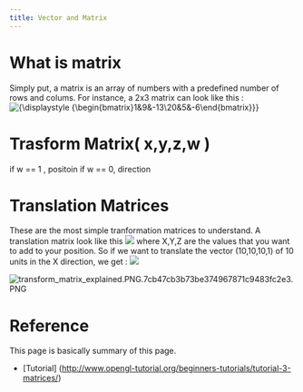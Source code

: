 ```yaml
---
title: Vector and Matrix
---
```


# What is matrix
Simply put, a matrix is an array of numbers with a predefined number of rows and colums. For instance, a 2x3 matrix can look like this :
![{\displaystyle {\begin{bmatrix}1&9&-13\\20&5&-6\end{bmatrix}}}](https://wikimedia.org/api/rest_v1/media/math/render/svg/61f786996bcfb75972dd77712c90122bc8765269)

# Trasform Matrix( x,y,z,w ) 
if w == 1 , positoin
if w == 0, direction

# Translation Matrices 
These are the most simple tranformation matrices to understand. A translation matrix look like this
![](http://www.opengl-tutorial.org/assets/images/tuto-3-matrix/translationMatrix.png)
where X,Y,Z are the values that you want to add to your position.
So if we want to translate the vector (10,10,10,1) of 10 units in the X direction, we get :
![](http://www.opengl-tutorial.org/assets/images/tuto-3-matrix/translationExamplePosition1.png)



![transform_matrix_explained.PNG.7cb47cb3b73be374967871c9483fc2e3.PNG](https://uploads.gamedev.net/monthly_2018_02/transform_matrix_explained.PNG.7cb47cb3b73be374967871c9483fc2e3.PNG)

# Reference
This page is basically summary of this page.
- [Tutorial] (http://www.opengl-tutorial.org/beginners-tutorials/tutorial-3-matrices/)
